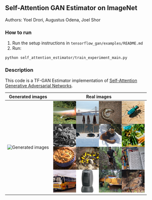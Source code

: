 ## Self-Attention GAN Estimator on ImageNet

Authors: Yoel Drori, Augustus Odena, Joel Shor

### How to run


1.  Run the setup instructions in `tensorflow_gan/examples/README.md`
1.  Run:

```shell
python self_attention_estimator/train_experiment_main.py
```

### Description

This code is a TF-GAN Estimator implementation of
[Self-Attention Generative Adversarial Networks](https://arxiv.org/abs/1805.08318).

Generated images                                                              | Real images
----------------------------------------------------------------------------- | -----------
<img src="images/imagegrid.png" title="Generated images" width="300" /> | <img src="images/imagegrid_real.png" title="Real images" width="300" />
